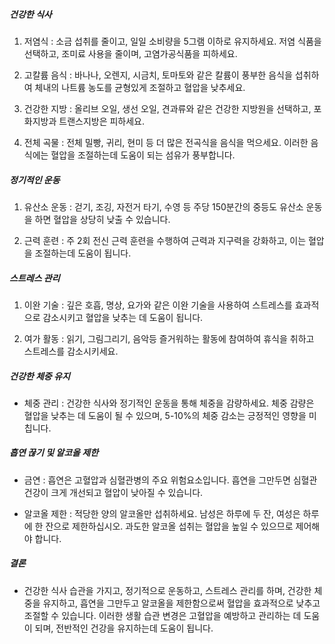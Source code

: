 ##### 건강한 식사
1. 저염식 : 소금 섭취를 줄이고, 일일 소비량을 5그램 이하로 유지하세요. 저염 식품을 선택하고, 조미료 사용을 줄이며, 고염가공식품을 피하세요.

2. 고칼륨 음식 : 바나나, 오렌지, 시금치, 토마토와 같은 칼륨이 풍부한 음식을 섭취하여 체내의 나트륨 농도를 균형있게 조절하고 혈압을 낮추세요.

3. 건강한 지방 : 올리브 오일, 생선 오일, 견과류와 같은 건강한 지방원을 선택하고, 포화지방과 트랜스지방은 피하세요.

4. 전체 곡물 : 전체 밀빵, 귀리, 현미 등 더 많은 전곡식을 음식을 먹으세요. 이러한 음식에는 혈압을 조절하는데 도움이 되는 섬유가 풍부합니다.

##### 정기적인 운동
1. 유산소 운동 : 걷기, 조깅, 자전거 타기, 수영 등 주당 150분간의 중등도 유산소 운동을 하면 혈압을 상당히 낮출 수 있습니다.

2. 근력 훈련 : 주 2회 전신 근력 훈련을 수행하여 근력과 지구력을 강화하고, 이는 혈압을 조절하는데 도움이 됩니다.

##### 스트레스 관리
1. 이완 기술 : 깊은 호흡, 명상, 요가와 같은 이완 기술을 사용하여 스트레스를 효과적으로 감소시키고 혈압을 낮추는 데 도움이 됩니다.

2. 여가 활동 : 읽기, 그림그리기, 음악등 즐거워하는 활동에 참여하여 휴식을 취하고 스트레스를 감소시키세요.

##### 건강한 체중 유지
* 체중 관리 : 건강한 식사와 정기적인 운동을 통해 체중을 감량하세요. 체중 감량은 혈압을 낮추는 데 도움이 될 수 있으며, 5-10%의 체중 감소는 긍정적인 영향을 미칩니다.

##### 흡연 끊기 및 알코올 제한
* 금연 : 흡연은 고혈압과 심혈관병의 주요 위험요소입니다. 흡연을 그만두면 심혈관 건강이 크게 개선되고 혈압이 낮아질 수 있습니다.

* 알코올 제한 : 적당한 양의 알코올만 섭취하세요. 남성은 하루에 두 잔, 여성은 하루에 한 잔으로 제한하십시오. 과도한 알코올 섭취는 혈압을 높일 수 있으므로 제어해야 합니다.

##### 결론
* 건강한 식사 습관을 가지고, 정기적으로 운동하고, 스트레스 관리를 하며, 건강한 체중을 유지하고, 흡연을 그만두고 알코올을 제한함으로써 혈압을 효과적으로 낮추고 조절할 수 있습니다. 이러한 생활 습관 변경은 고혈압을 예방하고 관리하는 데 도움이 되며, 전반적인 건강을 유지하는데 도움이 됩니다.